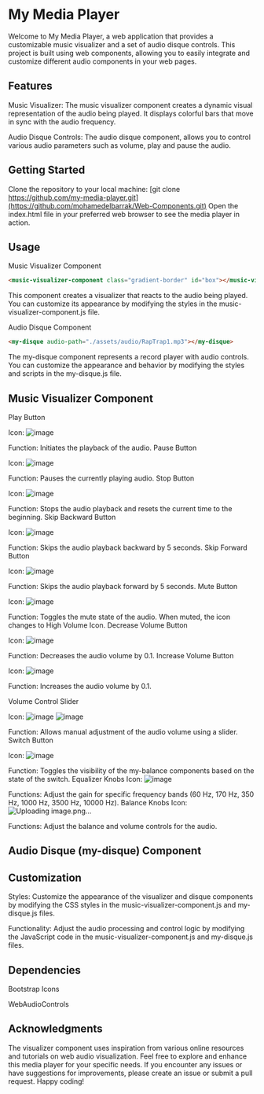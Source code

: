 # My Media Player
Welcome to My Media Player, a web application that provides a customizable music visualizer and a set of audio disque controls. This project is built using web components, allowing you to easily integrate and customize different audio components in your web pages.

## Features
Music Visualizer: The music visualizer component creates a dynamic visual representation of the audio being played. It displays colorful bars that move in sync with the audio frequency.

Audio Disque Controls: The audio disque component, allows you to control various audio parameters such as volume, play and pause the audio.

## Getting Started
Clone the repository to your local machine:
[git clone https://github.com/my-media-player.git](https://github.com/mohamedelbarrak/Web-Components.git)
Open the index.html file in your preferred web browser to see the media player in action.

## Usage
Music Visualizer Component
````html
<music-visualizer-component class="gradient-border" id="box"></music-visualizer-component>
````
This component creates a visualizer that reacts to the audio being played. You can customize its appearance by modifying the styles in the music-visualizer-component.js file.

Audio Disque Component
````html
<my-disque audio-path="./assets/audio/RapTrap1.mp3"></my-disque>
````
The my-disque component represents a record player with audio controls. You can customize the appearance and behavior by modifying the styles and scripts in the my-disque.js file.

## Music Visualizer Component
Play Button

Icon: ![image](https://github.com/mohamedelbarrak/Web-Components/assets/66890099/40d36350-c5d9-4aa7-91e9-2b37b101b08f)

Function: Initiates the playback of the audio.
Pause Button

Icon: ![image](https://github.com/mohamedelbarrak/Web-Components/assets/66890099/9d021f1b-3e82-43c0-a22d-7706b4fd6a78)

Function: Pauses the currently playing audio.
Stop Button

Icon: ![image](https://github.com/mohamedelbarrak/Web-Components/assets/66890099/c5b6c034-f481-4fc7-b9ec-00895bb6c7c4)

Function: Stops the audio playback and resets the current time to the beginning.
Skip Backward Button

Icon: ![image](https://github.com/mohamedelbarrak/Web-Components/assets/66890099/d68170e7-99ee-4dd4-9e51-97ad3c42f931)

Function: Skips the audio playback backward by 5 seconds.
Skip Forward Button

Icon: ![image](https://github.com/mohamedelbarrak/Web-Components/assets/66890099/e10aa27c-e856-48bd-8e24-588f88f6fa01)

Function: Skips the audio playback forward by 5 seconds.
Mute Button

Icon: ![image](https://github.com/mohamedelbarrak/Web-Components/assets/66890099/56f75b3e-4d2a-40ba-a20c-7d6a601c7e46)

Function: Toggles the mute state of the audio. When muted, the icon changes to High Volume Icon.
Decrease Volume Button

Icon: ![image](https://github.com/mohamedelbarrak/Web-Components/assets/66890099/141e1835-099c-48dd-a021-1394b9e75812)

Function: Decreases the audio volume by 0.1.
Increase Volume Button

Icon: ![image](https://github.com/mohamedelbarrak/Web-Components/assets/66890099/dd008746-739c-47d1-9a51-5169c2208569)

Function: Increases the audio volume by 0.1.

Volume Control Slider

Icon: ![image](https://github.com/mohamedelbarrak/Web-Components/assets/66890099/f46322a6-44bb-409e-a23e-cae3902e5762)
![image](https://github.com/mohamedelbarrak/Web-Components/assets/66890099/75656288-8492-4718-b61f-be767e8a61ac)

Function: Allows manual adjustment of the audio volume using a slider.
Switch Button

Icon: ![image](https://github.com/mohamedelbarrak/Web-Components/assets/66890099/f251855c-3a6b-47cc-99f0-e5896255b91c)

Function: Toggles the visibility of the my-balance components based on the state of the switch.
Equalizer Knobs
Icon: ![image](https://github.com/mohamedelbarrak/Web-Components/assets/66890099/a9be86af-792f-4d0f-91f4-30b2bb4a8539)

Functions: Adjust the gain for specific frequency bands (60 Hz, 170 Hz, 350 Hz, 1000 Hz, 3500 Hz, 10000 Hz).
Balance Knobs
Icon: ![Uploading image.png…]()

Functions: Adjust the balance and volume controls for the audio.

## Audio Disque (my-disque) Component

## Customization
Styles: Customize the appearance of the visualizer and disque components by modifying the CSS styles in the music-visualizer-component.js and my-disque.js files.

Functionality: Adjust the audio processing and control logic by modifying the JavaScript code in the music-visualizer-component.js and my-disque.js files.

## Dependencies
Bootstrap Icons

WebAudioControls

## Acknowledgments
The visualizer component uses inspiration from various online resources and tutorials on web audio visualization.
Feel free to explore and enhance this media player for your specific needs. If you encounter any issues or have suggestions for improvements, please create an issue or submit a pull request. Happy coding!
